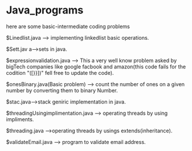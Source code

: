 # Java_programs
here are some basic-intermediate coding problems

$Linedlist.java --> implementing linkedlist basic operations.

$Sett.jav a-->sets in java.

$expressionvalidation.java --> This a very well know problem asked by bigTech companies like google facbook and amazon(this code fails for the codition "([}}])" fell free to update the code).

$onesBinary.java(Basic problem) --> count the number of ones on a given number by converting them to binary Number.

$stac.java-->stack geniric implementation in java.

$threadingUsingimplimentation.java --> operating threads by using impliments.

$threading.java -->operating threads by usings extends(inheritance).

$validateEmail.java --> program to validate email address.


